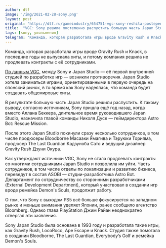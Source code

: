 ```yaml
---
author: dtf
image: '/img/2021-02-28-sony.png'
layout: post
original: 'https://dtf.ru/gameindustry/654751-vgc-sony-reshila-postepenno-raspustit-bolshuyu-chast-japan-studio'
title:  "VGC: Sony решила постепенно распустить большую часть Japan Studio"
tags: [sony, увольнения]
telegram: 'Команда, которая разработала игры вроде Gravity Rush и Knack, в последние годы не выпускала хиты, и потому компания решила не продлевать контракты с её сотрудниками.'
---
```

Команда, которая разработала игры вроде Gravity Rush и Knack, в последние годы не выпускала хиты, и потому компания решила не продлевать контракты с её сотрудниками.

[По данным VGC](https://www.videogameschronicle.com/news/sources-playstation-is-winding-down-sony-japan-studio/), между Sony и Japan Studio — её первой внутренней студией по разработке игр — возникли противоречия. Japan Studio хотела заниматься играми, ориентированными в первую очередь на японский рынок, в то время как Sony надеялась, что команда будет создавать общемировые хиты.

В результате большую часть Japan Studio решили распустить. К такому выводу, согласно источникам, Sony пришла ещё год назад, когда вместо Аллана Беккера, длительное время руководившего Japan Studio, назначила главой команды Николя Дусе — геймдиректора Astro Bot: Rescue Mission.

После этого Japan Studio покинули сразу несколько сотрудников, в том числе продюсеры Bloodborne Масааки Ямагива и Тэруюки Торияма, продюсер The Last Guardian Кадзуноба Сато и ведущий дизайнер Gravity Rush Дзуни Окура.

Как утверждают источники VGC, Sony не стала продлевать контракты со многими сотрудниками Japan Studio и позволила им уйти. Часть сотрудников, в том числе отделы по локализации и развитию бизнеса, переведут в состав ASOBI — студии-разработчика Astro Bot. Департамент по сотрудничеству со сторонними разработчиками (External Development Department), который участвовал в создании игр вроде ремейка Demon's Souls, продолжит работу.

О том, что Sony с выходом PS5 всё больше фокусируется на западном рынке и меньше внимания уделяет Японии, ранее сообщило агентство Bloomberg. Однако глава PlayStation Джим Райан неоднократно отвергал эти заявления.

Sony Japan Studio была основана в 1993 году и разработала такие игры, как Gravity Rush, LocoRoco, Ape Escape и Knack. Студия также помогала в создании Bloodborne, The Last Guardian, Everybody’s Golf и ремейка Demon's Souls.
